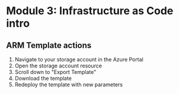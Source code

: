 # Module 3: Infrastructure as Code intro

## ARM Template actions

1. Navigate to your storage account in the Azure Portal
2. Open the storage account resource
3. Scroll down to "Export Template"
4. Download the template
5. Redeploy the template with new parameters
